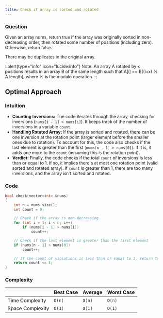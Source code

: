 ```yaml
---
title: Check if array is sorted and rotated
---
```


### Question

Given an array nums, return true if the array was originally sorted in non-decreasing order, then rotated some number of positions (including zero). Otherwise, return false.

There may be duplicates in the original array.

::alert{type="info" icon="lucide:info"}
Note: An array A rotated by x positions results in an array B of the same length such that A\[i] == B\[(i+x) % A.length], where % is the modulo operation.
::

## Optimal Approach

### Intuition

- **Counting Inversions:** The code iterates through the array, checking for inversions (`nums[i - 1] > nums[i]`). It keeps track of the number of inversions in a variable `count`.
- **Handling Rotated Array:** If the array is sorted and rotated, there can be one inversion at the rotation point (larger element before the smaller ones due to rotation). To account for this, the code also checks if the last element is greater than the first (`nums[n - 1] > nums[0]`). If it is, it adds one more to the `count` (assuming this is the rotation point).
- **Verdict:** Finally, the code checks if the total `count` of inversions is less than or equal to 1. If so, it implies there's at most one rotation point (valid sorted and rotated array). If `count` is greater than 1, there are too many inversions, and the array isn't sorted and rotated.

### Code

```cpp [Check]
bool check(vector<int> &nums)
{
	int n = nums.size();
	int count = 0;

	// Check if the array is non-decreasing
	for (int i = 1; i < n; i++)
		if (nums[i - 1] > nums[i])
			count++;

	// Check if the last element is greater than the first element
	if (nums[n - 1] > nums[0])
		count++;

	// If the count of violations is less than or equal to 1, return true
	return count <= 1;
}
```

### Complexity

|                  | Best Case | Average | Worst Case |
| ---------------- | --------- | ------- | ---------- |
| Time Complexity  | `O(n)`    | `O(n)`  | `O(n)`     |
| Space Complexity | `O(1)`    | `O(1)`  | `O(1)`     |
